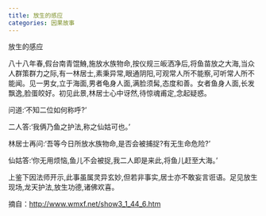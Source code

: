 ```yaml
---
title: 放生的感应
categories: 因果故事
---
```


	   
放生的感应

八十八年春,假台南青馄鯓,施放水族物命,按仪规三皈洒净后,将鱼苗放之大海,当众人群策群力之际,有一林居士,素秉异常,眼通阴阳,可观常人所不能察,可听常人所不能闻。见一男女,立于海面,男者龟身人面,满脸须髯,态度和善。女者鱼身人面,长发飘逸,脸蛋皎好。初见此景,林居士心中讶然,待惊魂甫定,念起疑惑。

问道:‘不知二位如何称呼?’

二人答:‘我俩乃鱼之护法,称之仙姑可也。’

林居士再问:‘吾等今日所放水族物命,是否会被捕捉?有无生命危险?’

仙姑答:‘你无用烦恼,鱼儿不会被捉,我二人即是来此,将鱼儿赶至大海。’

上鉴下因法师开示,此事虽属灵异玄妙,但若非事实,居士亦不敢妄言诳语。足见放生现场,龙天护法,放生功德,诸佛欢喜。


摘自：http://www.wmxf.net/show3_1_44_6.htm